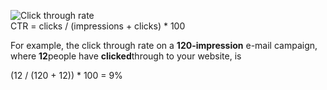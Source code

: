 ![Click through rate](CTR.png)\
 CTR = clicks / (impressions + clicks) \* 100

For example, the click through rate on a **120-impression** e-mail
campaign, where **12**people have **clicked**through to your website, is

(12 / (120 + 12)) \* 100 = 9%
